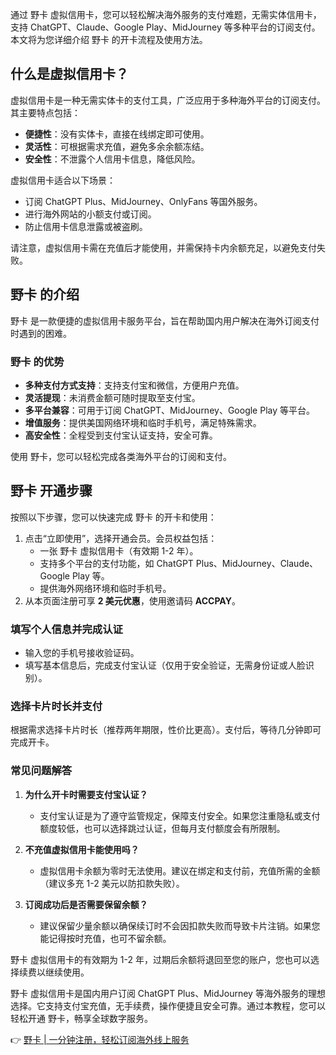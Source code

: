 通过 野卡 虚拟信用卡，您可以轻松解决海外服务的支付难题，无需实体信用卡，支持 ChatGPT、Claude、Google Play、MidJourney 等多种平台的订阅支付。本文将为您详细介绍 野卡 的开卡流程及使用方法。

## 什么是虚拟信用卡？

虚拟信用卡是一种无需实体卡的支付工具，广泛应用于多种海外平台的订阅支付。其主要特点包括：

- **便捷性**：没有实体卡，直接在线绑定即可使用。
- **灵活性**：可根据需求充值，避免多余余额冻结。
- **安全性**：不泄露个人信用卡信息，降低风险。

虚拟信用卡适合以下场景：

- 订阅 ChatGPT Plus、MidJourney、OnlyFans 等国外服务。
- 进行海外网站的小额支付或订阅。
- 防止信用卡信息泄露或被盗刷。

请注意，虚拟信用卡需在充值后才能使用，并需保持卡内余额充足，以避免支付失败。

## 野卡 的介绍

野卡 是一款便捷的虚拟信用卡服务平台，旨在帮助国内用户解决在海外订阅支付时遇到的困难。

### 野卡 的优势

- **多种支付方式支持**：支持支付宝和微信，方便用户充值。
- **灵活提现**：未消费金额可随时提取至支付宝。
- **多平台兼容**：可用于订阅 ChatGPT、MidJourney、Google Play 等平台。
- **增值服务**：提供美国网络环境和临时手机号，满足特殊需求。
- **高安全性**：全程受到支付宝认证支持，安全可靠。

使用 野卡，您可以轻松完成各类海外平台的订阅和支付。

## 野卡 开通步骤

按照以下步骤，您可以快速完成 野卡 的开卡和使用：

1. 点击“立即使用”，选择开通会员。会员权益包括：
   - 一张 野卡 虚拟信用卡（有效期 1-2 年）。
   - 支持多个平台的支付功能，如 ChatGPT Plus、MidJourney、Claude、Google Play 等。
   - 提供海外网络环境和临时手机号。
2. 从本页面注册可享 **2 美元优惠**，使用邀请码 **ACCPAY**。

### 填写个人信息并完成认证

- 输入您的手机号接收验证码。
- 填写基本信息后，完成支付宝认证（仅用于安全验证，无需身份证或人脸识别）。

### 选择卡片时长并支付

根据需求选择卡片时长（推荐两年期限，性价比更高）。支付后，等待几分钟即可完成开卡。

### 常见问题解答

1. **为什么开卡时需要支付宝认证？**
   - 支付宝认证是为了遵守监管规定，保障支付安全。如果您注重隐私或支付额度较低，也可以选择跳过认证，但每月支付额度会有所限制。

2. **不充值虚拟信用卡能使用吗？**
   - 虚拟信用卡余额为零时无法使用。建议在绑定和支付前，充值所需的金额（建议多充 1-2 美元以防扣款失败）。

3. **订阅成功后是否需要保留余额？**
   - 建议保留少量余额以确保续订时不会因扣款失败而导致卡片注销。如果您能记得按时充值，也可不留余额。

野卡 虚拟信用卡的有效期为 1-2 年，过期后余额将退回至您的账户，您也可以选择续费以继续使用。

野卡 虚拟信用卡是国内用户订阅 ChatGPT Plus、MidJourney 等海外服务的理想选择。它支持支付宝充值，无手续费，操作便捷且安全可靠。通过本教程，您可以轻松开通 野卡，畅享全球数字服务。

👉 [野卡 | 一分钟注册，轻松订阅海外线上服务](https://bit.ly/bewildcard)